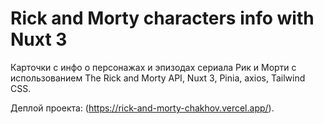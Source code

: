 # Rick and Morty characters info with Nuxt 3

Карточки с инфо о персонажах и эпизодах сериала Рик и Морти с использованием The Rick and Morty API, Nuxt 3, Pinia, axios, Tailwind CSS.


Деплой проекта: (https://rick-and-morty-chakhov.vercel.app/).
